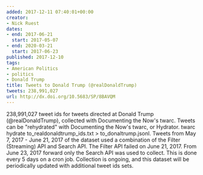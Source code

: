 ```yaml
---
added: 2017-12-11 07:40:01+00:00
creator:
- Nick Ruest
dates:
- end: 2017-06-21
  start: 2017-05-07
- end: 2020-03-21
  start: 2017-06-23
published: 2017-12-10
tags:
- American Politics
- politics
- Donald Trump
title: Tweets to Donald Trump (@realDonaldTrump)
tweets: 238,991,027
url: http://dx.doi.org/10.5683/SP/8BAVQM
---
```


238,991,027 tweet ids for tweets directed at Donald Trump (@realDonaldTrump), collected with Documenting the Now's twarc. Tweets can be "rehydrated" with Documenting the Now's twarc, or Hydrator. twarc hydrate to_realdonaldtrump_ids.txt > to_donaltrump.jsonl. Tweets from May 7, 2017 - June 21, 2017 of the dataset used a combination of the Filter (Streaming) API and Search API. The Filter API failed on June 21, 2017. From June 23, 2017 forward only the Search API was used to collect. This is done every 5 days on a cron job. Collection is ongoing, and this dataset will be periodically updated with additional tweet ids sets.
